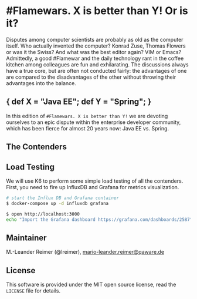 # #Flamewars. X is better than Y! Or is it?

Disputes among computer scientists are probably as old as the computer itself. Who actually invented the computer? Konrad Zuse, Thomas Flowers or was it the Swiss? And what was the best editor again? VIM or Emacs? Admittedly, a good #Flamewar and the daily technology rant in the coffee kitchen among colleagues are fun and exhilarating. The discussions always have a true core, but are often not conducted fairly: the advantages of one are compared to the disadvantages of the other without throwing their advantages into the balance.

## { def X = "Java EE"; def Y = "Spring"; }

In this edition of `#Flamewars. X is better than Y!` we are devoting ourselves to an epic dispute within the enterprise developer community, which has been fierce for almost 20 years now: Java EE vs. Spring.

## The Contenders

## Load Testing

We will use K6 to perform some simple load testing of all the contenders. First, you need to fire up InfluxDB and Grafana for metrics visualization.

```bash
# start the Influx DB and Grafana container
$ docker-compose up -d influxdb grafana

$ open http://localhost:3000
echo "Import the Grafana dashboard https://grafana.com/dashboards/2587"
```

## Maintainer

M.-Leander Reimer (@lreimer), <mario-leander.reimer@qaware.de>

## License

This software is provided under the MIT open source license, read the `LICENSE`
file for details.
